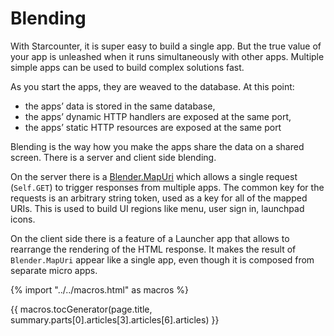 # Blending

With Starcounter, it is super easy to build a single app. But the true value of your app is unleashed when it runs simultaneously with other apps. Multiple simple apps can be used to build complex solutions fast.

As you start the apps, they are weaved to the database. At this point:

- the apps’ data is stored in the same database,
- the apps’ dynamic HTTP handlers are exposed at the same port,
- the apps’ static HTTP resources are exposed at the same port

Blending is the way how you make the apps share the data on a shared screen. There is a server and client side blending.

On the server there is a [Blender.MapUri](/guides/blending/blending/README.md) which allows a single request (`Self.GET`) to trigger responses from multiple apps. The common key for the requests is an arbitrary string token, used as a key for all of the mapped URIs. This is used to build UI regions like menu, user sign in, launchpad icons.

On the client side there is a feature of a Launcher app that allows to rearrange the rendering of the HTML response. It makes the result of `Blender.MapUri` appear like a single app, even though it is composed from separate micro apps.

{% import "../../macros.html" as macros %}

{{ macros.tocGenerator(page.title, summary.parts[0].articles[3].articles[6].articles) }}
